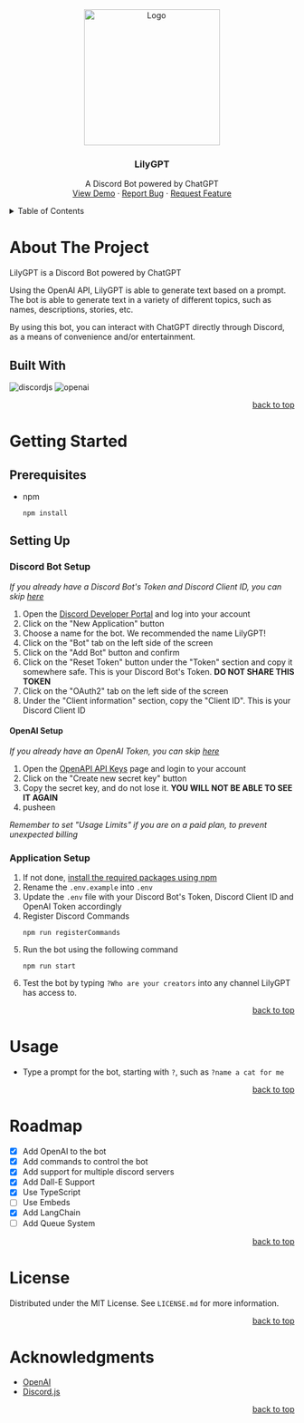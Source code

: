 <div id="lilygpt" align="center">
  <a href="https://github.com/Zolice/LilyGPT">
    <img src="./LilyGPT.png" alt="Logo" height="240">
  </a>

  <h3 align="center">LilyGPT</h3>

  <p align="center">
    A Discord Bot powered by ChatGPT
    <br />
    <a href="https://github.com/Zolice/LilyGPT">View Demo</a>
    ·
    <a href="https://github.com/Zolice/LilyGPT/issues">Report Bug</a>
    ·
    <a href="https://github.com/Zolice/LilyGPT/issues">Request Feature</a>
  </p>
</div>

<!-- TABLE OF CONTENTS -->
<details>
  <summary>Table of Contents</summary>
  <ol>
    <li>
      <a href="#about-the-project">About The Project</a>
      <ul>
        <li><a href="#built-with">Built With</a></li>
      </ul>
    </li>
    <li>
      <a href="#getting-started">Getting Started</a>
      <ul>
        <li><a href="#prerequisites">Prerequisites</a></li>
        <li><a href="#setting-up">Setting Up</a></li>
        <ul>
            <li><a href="#discord-bot-setup">Discord Bot Setup</a></li>
            <li><a href="#openai-setup">OpenAI Setup</a></li>
            <li><a href="#application-setup">Application Setup</a></li>
        </ul>
      </ul>
    </li>
    <li><a href="#usage">Usage</a></li>
    <li><a href="#roadmap">Roadmap</a></li>
    <li><a href="#license">License</a></li>
    <li><a href="#acknowledgments">Acknowledgments</a></li>
  </ol>
</details>

# About The Project
LilyGPT is a Discord Bot powered by ChatGPT

Using the OpenAI API, LilyGPT is able to generate text based on a prompt. The bot is able to generate text in a variety of different topics, such as names, descriptions, stories, etc. 

By using this bot, you can interact with ChatGPT directly through Discord, as a means of convenience and/or entertainment. 

## Built With
![discordjs](https://img.shields.io/badge/discord.js-5865F2?style=for-the-badge&logo=discord&logoColor=FFFFFF)
![openai](https://img.shields.io/badge/openai-000000?style=for-the-badge&logo=openai&logoColor=FFFFFF)

<p align="right"><a href="#lilygpt">back to top</a></p>

# Getting Started
## Prerequisites

* npm
  ```
  npm install
  ```

## Setting Up

### Discord Bot Setup
_If you already have a Discord Bot's Token and Discord Client ID, you can skip <a href="#application-setup">here</a>_

1. Open the <a href="https://discord.com/developers/applications">Discord Developer Portal</a> and log into your account
2. Click on the "New Application" button
3. Choose a name for the bot. We recommended the name LilyGPT!
4. Click on the "Bot" tab on the left side of the screen
5. Click on the "Add Bot" button and confirm
6. Click on the "Reset Token" button under the "Token" section and copy it somewhere safe. This is your Discord Bot's Token. <b>DO NOT SHARE THIS TOKEN</b>
7. Click on the "OAuth2" tab on the left side of the screen
8. Under the "Client information" section, copy the "Client ID". This is your Discord Client ID

#### OpenAI Setup
_If you already have an OpenAI Token, you can skip <a href="#application-setup">here</a>_
1. Open the <a href="https://platform.openai.com/account/api-keys">OpenAPI API Keys</a> page and login to your account
2. Click on the "Create new secret key" button
3. Copy the secret key, and do not lose it. <b>YOU WILL NOT BE ABLE TO SEE IT AGAIN</b>
4. pusheen

_Remember to set "Usage Limits" if you are on a paid plan, to prevent unexpected billing_


### Application Setup
1. If not done, <a href="#prerequisites">install the required packages using npm</a>
2. Rename the `.env.example` into `.env`
3. Update the `.env` file with your Discord Bot's Token, Discord Client ID and OpenAI Token accordingly
4. Register Discord Commands
    ```
    npm run registerCommands
    ```
5. Run the bot using the following command
   ```
   npm run start
   ```
6. Test the bot by typing `?Who are your creators` into any channel LilyGPT has access to.

<p align="right"><a href="#lilygpt">back to top</a></p>

# Usage
- Type a prompt for the bot, starting with `?`, such as ```?name a cat for me```

<p align="right"><a href="#lilygpt">back to top</a></p>

# Roadmap
- [x] Add OpenAI to the bot
- [x] Add commands to control the bot
- [x] Add support for multiple discord servers
- [x] Add Dall-E Support
- [x] Use TypeScript
- [ ] Use Embeds
- [x] Add LangChain
- [ ] Add Queue System

<p align="right"><a href="#lilygpt">back to top</a></p>

# License
Distributed under the MIT License. See `LICENSE.md` for more information.

<p align="right"><a href="#lilygpt">back to top</a></p>

# Acknowledgments
* [OpenAI](https://openai.com/)
* [Discord.js](https://discord.js.org/#/)

<p align="right"><a href="#lilygpt">back to top</a></p>
